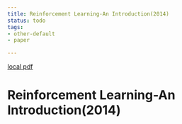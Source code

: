 ```yaml
---
title: Reinforcement Learning-An Introduction(2014)
status: todo
tags:
- other-default
- paper

---
```


[local pdf](../../../pdfs/2014-Reinforcement%20Learning-An%20Introduction.pdf)

# Reinforcement Learning-An Introduction(2014)
